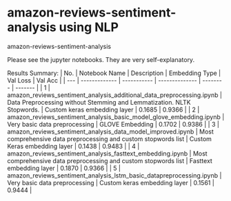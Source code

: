 # amazon-reviews-sentiment-analysis using NLP
amazon-reviews-sentiment-analysis

Please see the jupyter notebooks. They are very self-explanatory.

Results Summary:
| No. | Notebook Name | Description | Embedding Type | Val Loss | Val Acc |
| --- | ------------- | ----------- | -------------- | -------- | ------- |
| 1 | amazon_reviews_sentiment_analysis_additional_data_preprocessing.ipynb | Data Preprocessing without Stemming and Lemmatization. NLTK Stopwords. | Custom keras embedding layer | 0.1685 | 0.9366 | 
| 2 | amazon_reviews_sentiment_analysis_basic_model_glove_embedding.ipynb | Very basic data preprocessing | GLOVE Embedding | 0.1702 | 0.9386 |
| 3 | amazon_reviews_sentiment_analysis_data_model_improved.ipynb | Most comprehensive data preprocessing and custom stopwords list | Custom Keras embedding layer | 0.1438 | 0.9483 |
| 4 | amazon_reviews_sentiment_analysis_fasttext_embedding.ipynb | Most comprehensive data preprocessing and custom stopwords list | Fasttext embedding layer | 0.1870 | 0.9366 |
| 5 | amazon_reviews_sentiment_analysis_lstm_basic_datapreprocessing.ipynb |  Very basic data preprocessing | Custom keras embedding layer | 0.1561 | 0.9444 |

